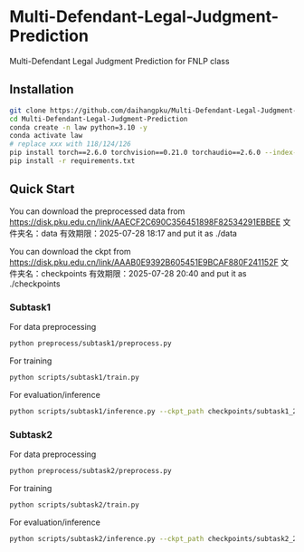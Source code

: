 # Multi-Defendant-Legal-Judgment-Prediction
Multi-Defendant Legal Judgment Prediction for FNLP class
## Installation
```bash
git clone https://github.com/daihangpku/Multi-Defendant-Legal-Judgment-Prediction.git
cd Multi-Defendant-Legal-Judgment-Prediction
conda create -n law python=3.10 -y
conda activate law
# replace xxx with 118/124/126
pip install torch==2.6.0 torchvision==0.21.0 torchaudio==2.6.0 --index-url https://download.pytorch.org/whl/cuxxx
pip install -r requirements.txt
```
## Quick Start
You can download the preprocessed data from 
https://disk.pku.edu.cn/link/AAECF2C690C356451898F82534291EBBEE
文件夹名：data
有效期限：2025-07-28 18:17
and put it as ./data

You can download the ckpt from 
https://disk.pku.edu.cn/link/AAAB0E9392B605451E9BCAF880F241152F
文件夹名：checkpoints
有效期限：2025-07-28 20:40
and put it as ./checkpoints
### Subtask1
For data preprocessing
```bash
python preprocess/subtask1/preprocess.py
```
For training
```bash
python scripts/subtask1/train.py
```
For evaluation/inference

```bash
python scripts/subtask1/inference.py --ckpt_path checkpoints/subtask1_20250628_135703/80.pt
```

### Subtask2
For data preprocessing
```bash
python preprocess/subtask2/preprocess.py
```
For training
```bash
python scripts/subtask2/train.py
```
For evaluation/inference

```bash
python scripts/subtask2/inference.py --ckpt_path checkpoints/subtask2_20250626_205705/100.pt
```
